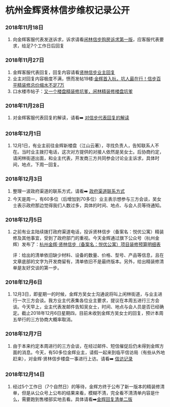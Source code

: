 # 杭州金辉贤林信步维权记录公开
### 2018年11月18日

1. 向金辉客服代表发送诉求，诉求请看[闲林信步购房诉求第一版](闲林信步购房诉求第一版/1118诉求.md)，应客服代表要求，给足7个工作日后回复



### 2018年11月27日

1. 金辉客服代表回复，回复内容请看[贤林信步业主回复](贤林信步业主回复/1127回复.md)
2. 业主对回复内容极度不满，愤而发帖19楼:[金辉首入杭，坑人最在行！信步百平精装修总价缩水不足7万](https://www.19lou.com/forum-269-thread-6931543329003656-1-1.html)
3. 口水楼市帖子：[又一个楼盘精装修坑爹，闲林精装修楼盘坑爹](https://zzhzbbs.zjol.com.cn/thread-21521618-1-1.html)

### 2018年11月28日

1. 对金辉客服代表回复的解读，请看➡️   [对信步代表回复的解读](181128信步回复解读/对信步代表回复的解读.md)

### 2018年12月1日

1. 12月1日，有业主前往金辉新楼盘（江山云著），寻找负责人，告知联系人不在。当时业主拨打电话，这次对方提供的对接人依然是吴女士。后协商约定，请闲林街道出面，和业主代表，开发商三方共同参会讨论业主诉求，具体时间，地点，下周一回复。

### 2018年12月3日

1. 整理一波政府渠道的联系方式，请看➡️ [政府渠道联系方式](政府渠道/政府渠道联系方式.md)
2. 今天是周一，有60多位（后增加到70多位）业主表示想参与三方会谈，吴女士表示政府那边觉得我们人数过多，具体的时间、地点、与会人员等待通知。

### 2018年12月5日

1. 之前有业主陆续拨打政府渠道电话，投诉贤林信步（备案名：悦优公寓）精装修及其他事宜，受到了政府部门的重视。今天金辉通过旗下公众号（杭州金辉）发布了：[杭州金辉·贤林信步（备案名：悦优公寓）项目装修预算明细表](https://mp.weixin.qq.com/s/NtJuyjGVscE-1hwBIT9vZA)

   评：给出的清单依旧缺少材料、设备的数量、价格、型号、产品等信息，且在文章底部的文字为开发商留有，清单依旧不是最终版本。另外，给出精装修清单是友好交谈的第一步。

### 2018年12月6日

1. 12月3日，即星期一的时候，金辉方吴女士沟通说将叫上闲林街道，与业主进行一次三方会谈。我方业主代表集各位业主要求，提议在本周五进行三方会谈。今天早上，业主代表发邮件告知吴女士，时间、地点与会人员是否已经确定。截止2018年12月6日星期四，目前未收到金辉方吴女士的回复，预计本周五举行的三方协商大概率取消。

### 2018年12月7日

1. 由于本来约定本周进行的三方会谈，在经过邮件、短信催促后仍未得到金辉方面的消息。今天，有50多位金辉业主，请假一起来到临平信访局（有些从外地赶来），对金辉·贤林信步楼盘一事进行上访。请看➡️ [信访记录](181207信访记录/信访记录.md)

### 2018年12月14日

1. 经过5个工作日（7个自然日）的等待，金辉方终于公布了新一版本的精装修清单，但是从公众号上公布的结果来看，模糊不清，完全看不清清单内容是什么，需要跑到售楼部实地去看。具体请看➡️[金辉回复清单二版](181214金辉公布清单二版/金辉回复.md)

